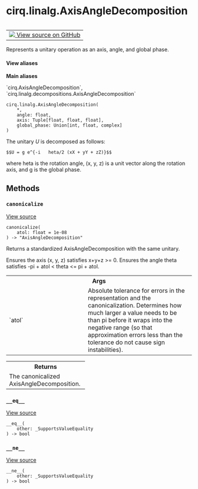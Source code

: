 <div itemscope itemtype="http://developers.google.com/ReferenceObject">
<meta itemprop="name" content="cirq.linalg.AxisAngleDecomposition" />
<meta itemprop="path" content="Stable" />
<meta itemprop="property" content="__eq__"/>
<meta itemprop="property" content="__init__"/>
<meta itemprop="property" content="__ne__"/>
<meta itemprop="property" content="canonicalize"/>
</div>

# cirq.linalg.AxisAngleDecomposition

<!-- Insert buttons and diff -->

<table class="tfo-notebook-buttons tfo-api" align="left">

<td>
  <a target="_blank" href="https://github.com/quantumlib/cirq/tree/master/cirq/linalg/decompositions.py">
    <img src="https://www.tensorflow.org/images/GitHub-Mark-32px.png" />
    View source on GitHub
  </a>
</td>
</table>



Represents a unitary operation as an axis, angle, and global phase.

<section class="expandable">
  <h4 class="showalways">View aliases</h4>
  <p>
<b>Main aliases</b>
<p>`cirq.AxisAngleDecomposition`, `cirq.linalg.decompositions.AxisAngleDecomposition`</p>
</p>
</section>

<pre class="devsite-click-to-copy prettyprint lang-py tfo-signature-link">
<code>cirq.linalg.AxisAngleDecomposition(
    *,
    angle: float,
    axis: Tuple[float, float, float],
    global_phase: Union[int, float, complex]
)
</code></pre>



<!-- Placeholder for "Used in" -->

The unitary $U$ is decomposed as follows:

    $$U = g e^{-i   heta/2 (xX + yY + zZ)}$$

where       heta is the rotation angle, (x, y, z) is a unit vector along the
rotation axis, and g is the global phase.

## Methods

<h3 id="canonicalize"><code>canonicalize</code></h3>

<a target="_blank" href="https://github.com/quantumlib/cirq/tree/master/cirq/linalg/decompositions.py">View source</a>

<pre class="devsite-click-to-copy prettyprint lang-py tfo-signature-link">
<code>canonicalize(
    atol: float = 1e-08
) -> "AxisAngleDecomposition"
</code></pre>

Returns a standardized AxisAngleDecomposition with the same unitary.

Ensures the axis (x, y, z) satisfies x+y+z >= 0.
Ensures the angle theta satisfies -pi + atol < theta <= pi + atol.

<!-- Tabular view -->
 <table class="responsive fixed orange">
<colgroup><col width="214px"><col></colgroup>
<tr><th colspan="2">Args</th></tr>

<tr>
<td>
`atol`
</td>
<td>
Absolute tolerance for errors in the representation and the
canonicalization. Determines how much larger a value needs to
be than pi before it wraps into the negative range (so that
approximation errors less than the tolerance do not cause sign
instabilities).
</td>
</tr>
</table>



<!-- Tabular view -->
 <table class="responsive fixed orange">
<colgroup><col width="214px"><col></colgroup>
<tr><th colspan="2">Returns</th></tr>
<tr class="alt">
<td colspan="2">
The canonicalized AxisAngleDecomposition.
</td>
</tr>

</table>



<h3 id="__eq__"><code>__eq__</code></h3>

<a target="_blank" href="https://github.com/quantumlib/cirq/tree/master/cirq/value/value_equality.py">View source</a>

<pre class="devsite-click-to-copy prettyprint lang-py tfo-signature-link">
<code>__eq__(
    other: _SupportsValueEquality
) -> bool
</code></pre>




<h3 id="__ne__"><code>__ne__</code></h3>

<a target="_blank" href="https://github.com/quantumlib/cirq/tree/master/cirq/value/value_equality.py">View source</a>

<pre class="devsite-click-to-copy prettyprint lang-py tfo-signature-link">
<code>__ne__(
    other: _SupportsValueEquality
) -> bool
</code></pre>






